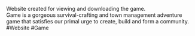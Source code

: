 Website created for viewing and downloading the game.<br>
Game is a gorgeous survival-crafting and town management adventure game that satisfies our primal urge to create, build and form a community.<br>
#Website #Game
